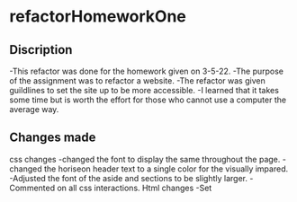 # refactorHomeworkOne

## Discription

-This refactor was done for the homework given on 3-5-22.
-The purpose of the assignment was to refactor a website.
-The refactor was given guildlines to set the site up to be more accessible.
-I learned that it takes some time but is worth the effort for those who cannot use a computer the average way.

## Changes made
   css changes
    -changed the font to display the same throughout the page.
    -changed the horiseon header text to a single color for the visually impared.
    -Adjusted the font of the aside and sections to be slightly larger.
    -Commented on all css interactions.
   Html changes
    -Set <title> element to horiseon consulting,this doesnt feel kosher.
    -Changed the <div> elements into more specific elements.(such as:<nav><article><aside><footer><header>)
    -Added <alt> text everywhere I could find that didnt have <alt> text
    -fixed the first link in the <nav> bar so that it would link down to the corect <article> <section>


## License?
    -I havent wrapped my head around this just yet,will look to feedback and study more to fill in this gap.
